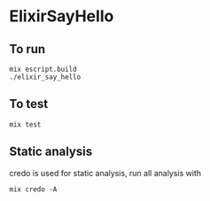 # ElixirSayHello

## To run

```
mix escript.build
./elixir_say_hello
```

## To test

```
mix test
```

## Static analysis
credo is used for static analysis, run all analysis with

```
mix credo -A
```
